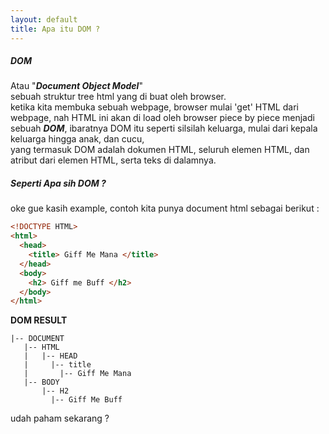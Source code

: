 ```yaml
---
layout: default
title: Apa itu DOM ?
---
```

##### DOM  
Atau "__*Document Object Model*__"  
sebuah struktur tree html yang di buat oleh browser.  
ketika kita membuka sebuah webpage, browser mulai 'get' HTML dari webpage, nah HTML ini akan di load oleh browser piece by piece menjadi sebuah __*DOM*__, ibaratnya DOM itu seperti silsilah keluarga, mulai dari kepala keluarga hingga anak, dan cucu,  
yang termasuk DOM adalah dokumen HTML, seluruh elemen HTML, dan atribut dari elemen HTML, serta teks di dalamnya.

##### Seperti Apa sih DOM ?  
oke gue kasih example, contoh kita punya document html sebagai berikut :  
```html
<!DOCTYPE HTML>
<html>
  <head>
    <title> Giff Me Mana </title>
  </head>
  <body>
    <h2> Giff me Buff </h2>
  </body>
</html>
```  

__DOM RESULT__  
```
|-- DOCUMENT
   |-- HTML
   |   |-- HEAD
   |     |-- title
   |       |-- Giff Me Mana
   |-- BODY
       |-- H2
         |-- Giff Me Buff
```  

udah paham sekarang ?
